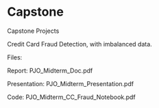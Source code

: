 # Capstone
Capstone Projects

Credit Card Fraud Detection, with imbalanced data.

Files:

Report:  PJO_Midterm_Doc.pdf

Presentation:  PJO_Midterm_Presentation.pdf

Code:  PJO_Midterm_CC_Fraud_Notebook.pdf




